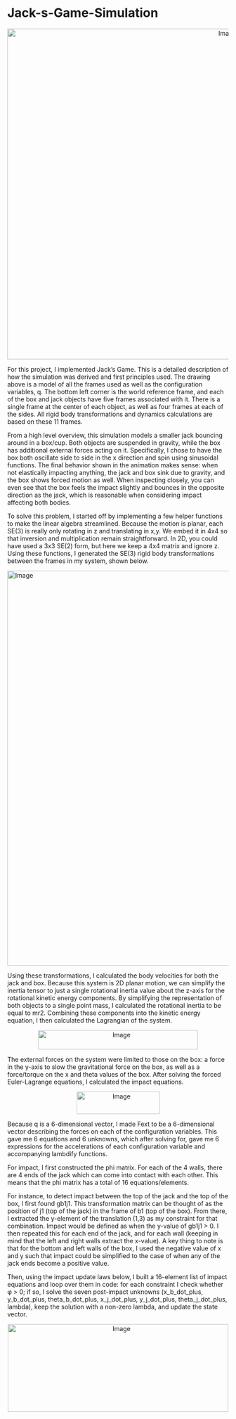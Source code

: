 # Jack-s-Game-Simulation

<p align="center">
  <img width="986" height="753" alt="Image" src="https://github.com/user-attachments/assets/d8aec772-41c1-46fa-b1bb-2ddb4cdb7f0d" />
</p>

For this project, I implemented Jack’s Game. This is a detailed description of how the simulation was derived and first principles used. The drawing above is a model of all the frames used as well as the configuration variables, q. The bottom left corner is the world reference frame, and each of the box and jack objects have five frames associated with it. There is a single frame at the center of each object, as well as four frames at each of the sides. All rigid body transformations and dynamics calculations are based on these 11 frames. 

From a high level overview, this simulation models a smaller jack bouncing around in a box/cup. Both objects are suspended in gravity, while the box has additional external forces acting on it. Specifically, I chose to have the box both oscillate side to side in the x direction and spin using sinusoidal functions. The final behavior shown in the animation makes sense: when not elastically impacting anything, the jack and box sink due to gravity, and the box shows forced motion as well. When inspecting closely, you can even see that the box feels the impact slightly and bounces in the opposite direction as the jack, which is reasonable when considering impact affecting both bodies.

To solve this problem, I started off by implementing a few helper functions to make the linear algebra streamlined. Because the motion is planar, each SE(3) is really only rotating in z and translating in x,y. We embed it in 4x4 so that inversion and multiplication remain straightforward. In 2D, you could have used a 3x3 SE(2) form, but here we keep a 4x4 matrix and ignore z. Using these functions, I generated the SE(3) rigid body transformations between the frames in my system, shown below. 

<img width="1370" height="899" alt="Image" src="https://github.com/user-attachments/assets/8a12d17a-9a0f-4677-a3bc-219c6d6b317b" />

Using these transformations, I calculated the body velocities for both the jack and box. Because this system is 2D planar motion, we can simplify the inertia tensor to just a single rotational inertia value about the z-axis for the rotational kinetic energy components. By simplifying the representation of both objects to a single point mass, I calculated the rotational inertia to be equal to mr2. Combining these components into the kinetic energy equation, I then calculated the Lagrangian of the system. 

<p align="center">
  <img width="364" height="44" alt="Image" src="https://github.com/user-attachments/assets/94546291-18e3-4f3c-a25a-5d2143cecd48" />
</p>
The external forces on the system were limited to those on the box: a force in the y-axis to slow the gravitational force on the box, as well as a force/torque on the x and theta values of the box. After solving the forced Euler-Lagrange equations, I calculated the impact equations. 

<p align="center">
  <img width="189" height="51" alt="Image" src="https://github.com/user-attachments/assets/c50c7612-351b-465b-b00f-b6aa34984417" />
</p>

Because q is a 6-dimensional vector, I made Fext to be a 6-dimensional vector describing the forces on each of the configuration variables. This gave me 6 equations and 6 unknowns, which after solving for, gave me 6 expressions for the accelerations of each configuration variable and accompanying lambdify functions.

For impact, I first constructed the phi matrix. For each of the 4 walls, there are 4 ends of the jack which can come into contact with each other. This means that the phi matrix has a total of 16 equations/elements. 

For instance, to detect impact between the top of the jack and the top of the box, I first found gb1j1. This transformation matrix can be thought of as the position of j1 (top of the jack) in the frame of b1 (top of the box). From there, I extracted the y-element of the translation (1,3) as my constraint for that combination. Impact would be defined as when the y-value of gb1j1 > 0. I then repeated this for each end of the jack, and for each wall (keeping in mind that the left and right walls extract the x-value). A key thing to note is that for the bottom and left walls of the box, I used the negative value of x and y such that impact could be simplified to the case of when any of the jack ends become a positive value. 

Then, using the impact update laws below, I built a 16-element list of impact equations and loop over them in code: for each constraint I check whether φ > 0; if so, I solve the seven post-impact unknowns (x_b_dot_plus, y_b_dot_plus, theta_b_dot_plus, x_j_dot_plus, y_j_dot_plus, theta_j_dot_plus, lambda), keep the solution with a non-zero lambda, and update the state vector.

<p align="center">
  <img width="502" height="200" alt="Image" src="https://github.com/user-attachments/assets/8eaf329e-0e44-4f05-998a-47948759f5af" />
</p>
